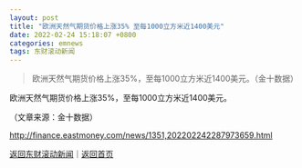 ```yaml
---
layout: post
title: "欧洲天然气期货价格上涨35% 至每1000立方米近1400美元"
date: 2022-02-24 15:18:07 +0800
categories: emnews
tags: 东财滚动新闻
---
```

> 欧洲天然气期货价格上涨35%，至每1000立方米近1400美元。（金十数据）

<p>欧洲天然气期货价格上涨35%，至每1000立方米近1400美元。</p><p class="em_media">（文章来源：金十数据）</p>

<http://finance.eastmoney.com/news/1351,202202242287973659.html>

[返回东财滚动新闻](//finews.withounder.com/emnews/)｜[返回首页](//finews.withounder.com/)